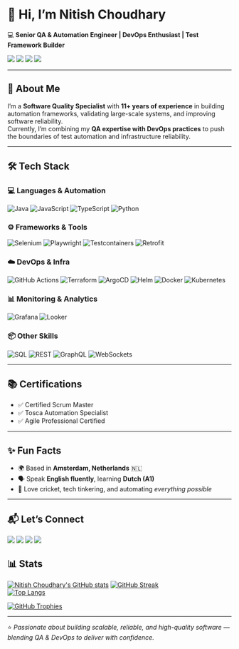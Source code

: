 # 👋 Hi, I’m Nitish Choudhary  

💻 **Senior QA & Automation Engineer | DevOps Enthusiast | Test Framework Builder**  

[<img src="https://img.shields.io/badge/Portfolio-000000?style=for-the-badge&logo=firefox&logoColor=white" />](https://codebynitish.github.io)
[<img src="https://img.shields.io/badge/LinkedIn-0A66C2?style=for-the-badge&logo=linkedin&logoColor=white" />](https://www.linkedin.com/in/nitish-k-choudhary/)
[<img src="https://img.shields.io/badge/GitHub-181717?style=for-the-badge&logo=github&logoColor=white" />](https://github.com/nitish90choudhary)
[<img src="https://img.shields.io/badge/Medium-12100E?style=for-the-badge&logo=medium&logoColor=white" />](https://medium.com/@nitish90choudhary)  

---

## 🚀 About Me  
I’m a **Software Quality Specialist** with **11+ years of experience** in building automation frameworks, validating large-scale systems, and improving software reliability.  
Currently, I’m combining my **QA expertise with DevOps practices** to push the boundaries of test automation and infrastructure reliability.  

---
## 🛠️ Tech Stack

### 💻 Languages & Automation
![Java](https://img.shields.io/badge/Code-Java-orange?logo=java)
![JavaScript](https://img.shields.io/badge/Code-JavaScript-yellow?logo=javascript)
![TypeScript](https://img.shields.io/badge/Code-TypeScript-blue?logo=typescript)
![Python](https://img.shields.io/badge/Code-Python-green?logo=python)

### ⚙️ Frameworks & Tools
![Selenium](https://img.shields.io/badge/Test-Selenium-brightgreen?logo=selenium)
![Playwright](https://img.shields.io/badge/Test-Playwright-darkgreen?logo=playwright)
![Testcontainers](https://img.shields.io/badge/Test-Testcontainers-lightblue?logo=docker)
![Retrofit](https://img.shields.io/badge/Test-Retrofit-orange)

### ☁️ DevOps & Infra
![GitHub Actions](https://img.shields.io/badge/CI/CD-GitHub%20Actions-black?logo=githubactions)
![Terraform](https://img.shields.io/badge/IaC-Terraform-5C4EE5?logo=terraform)
![ArgoCD](https://img.shields.io/badge/CD-ArgoCD-00B2FF?logo=argo)
![Helm](https://img.shields.io/badge/K8s-Helm-blue?logo=helm)
![Docker](https://img.shields.io/badge/Container-Docker-blue?logo=docker)
![Kubernetes](https://img.shields.io/badge/Orchestration-Kubernetes-326CE5?logo=kubernetes)

### 📊 Monitoring & Analytics
![Grafana](https://img.shields.io/badge/Monitoring-Grafana-F46800?logo=grafana)
![Looker](https://img.shields.io/badge/Analytics-Looker-4285F4?logo=looker)

### 📦 Other Skills
![SQL](https://img.shields.io/badge/DB-SQL-blue?logo=databricks)
![REST](https://img.shields.io/badge/API-REST-green?logo=postman)
![GraphQL](https://img.shields.io/badge/API-GraphQL-ff69b4?logo=graphql)
![WebSockets](https://img.shields.io/badge/Protocol-WebSocket-lightgrey?logo=socket.io)

---

## 📚 Certifications  
- ✅ Certified Scrum Master  
- ✅ Tosca Automation Specialist  
- ✅ Agile Professional Certified  

---

## ✨ Fun Facts  
- 🌍 Based in **Amsterdam, Netherlands** 🇳🇱  
- 🗣️ Speak **English fluently**, learning **Dutch (A1)**  
- 🏏 Love cricket, tech tinkering, and automating *everything possible*  

---

## 📬 Let’s Connect  
[<img src="https://img.shields.io/badge/Portfolio-000000?style=for-the-badge&logo=firefox&logoColor=white" />](https://codebynitish.github.io)
[<img src="https://img.shields.io/badge/LinkedIn-0A66C2?style=for-the-badge&logo=linkedin&logoColor=white" />](https://www.linkedin.com/in/nitish-k-choudhary/)
[<img src="https://img.shields.io/badge/GitHub-181717?style=for-the-badge&logo=github&logoColor=white" />](https://github.com/nitish90choudhary)
[<img src="https://img.shields.io/badge/Medium-12100E?style=for-the-badge&logo=medium&logoColor=white" />](https://medium.com/@nitish90choudhary)  

## 📊 Stats  

[![Nitish Choudhary's GitHub stats](https://github-readme-stats.vercel.app/api?username=codebynitish&show_icons=true&theme=radical)](https://github.com/codebynitish)  [![GitHub Streak](https://github-readme-streak-stats.herokuapp.com/?user=codebynitish&theme=radical)](https://git.io/streak-stats)  
[![Top Langs](https://github-readme-stats.vercel.app/api/top-langs/?username=codebynitish&layout=compact&theme=radical)](https://github.com/codebynitish)  


[![GitHub Trophies](https://github-profile-trophy.vercel.app/?username=codebynitish&theme=onedark&margin-w=10&margin-h=10&no-frame=true&row=1)](https://github.com/ryo-ma/github-profile-trophy)  

---

⭐️ *Passionate about building scalable, reliable, and high-quality software — blending QA & DevOps to deliver with confidence.*
